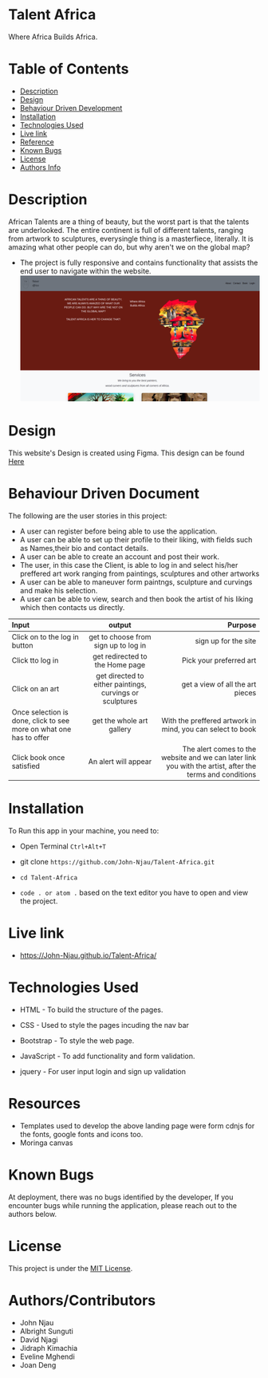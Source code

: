 # Talent Africa

Where Africa Builds Africa.

# Table of Contents

- [Description](#description)
- [Design](#design)
- [Behaviour Driven Development](#behaviour-driven)
- [Installation](#installation)
- [Technologies Used](#technologies-used)
- [Live link](#live-link)
- [Reference](#reference)
- [Known Bugs](#known-bugs)
- [License](#license)
- [Authors Info](#author-Info)

# Description

African Talents are a thing of beauty, but the worst part is that the talents are underlooked. The entire continent is full of different talents, ranging from artwork to sculptures, everysingle thing is a masterfiece, literally. It is amazing what other people can do, but why aren't we on the global map?

- The project is fully responsive and contains functionality that assists the end user to navigate within the website.
  <img src="./public/Assets/Landing page.png" alr="MAP OF AFRICA">

# Design

This website's Design is created using Figma. This design can be found <a href="https://www.figma.com/file/SH8LD6sDZZe3qVExrsmR5h/Talent-Africa-Group-Project?fuid=1086211074695891639">Here</a>

# Behaviour Driven Document

The following are the user stories in this project:

- A user can register before being able to use the application.
- A user can be able to set up their profile to their liking, with fields such as Names,their bio and contact details.
- A user can be able to create an account and post their work.
- The user, in this case the Client, is able to log in and select his/her preffered art work ranging from paintings, sculptures and other artworks
- A user can be able to maneuver form paintngs, sculpture and curvings and make his selection.
- A user can be able to view, search and then book the artist of his liking which then contacts us directly.

| Input                                                              |                          output                          |                                                                                                  Purpose |
| :----------------------------------------------------------------- | :------------------------------------------------------: | -------------------------------------------------------------------------------------------------------: |
| Click on to the log in button                                      |           get to choose from sign up to log in           |                                                                                     sign up for the site |
| Click tto log in                                                   |             get redirected to the Home page              |                                                                                  Pick your preferred art |
| Click on an art                                                    | get directed to either paintings, curvings or sculptures |                                                                         get a view of all the art pieces |
| Once selection is done, click to see more on what one has to offer |                get the whole art gallery                 |                                               With the preffered artwork in mind, you can select to book |
| Click book once satisfied                                          |                   An alert will appear                   | The alert comes to the website and we can later link you with the artist, after the terms and conditions |

# Installation

To Run this app in your machine, you need to:

- Open Terminal `Ctrl+Alt+T`

- git clone `https://github.com/John-Njau/Talent-Africa.git`

- `cd Talent-Africa`

- `code . or atom .` based on the text editor you have to open and view the project.

# Live link

- https://John-Njau.github.io/Talent-Africa/

# Technologies Used

- HTML - To build the structure of the pages.

- CSS - Used to style the pages incuding the nav bar

- Bootstrap - To style the web page.
- JavaScript - To add functionality and form validation.
- jquery - For user input login and sign up validation

# Resources

- Templates used to develop the above landing page were form cdnjs for the fonts, google fonts and icons too.
- Moringa canvas

# Known Bugs

At deployment, there was no bugs identified by the developer, If you encounter bugs while running the application, please reach out to the authors below.

# License

This project is under the [MIT License](https://github.com/John-Njau/My-Portfolio/blob/main/LICENSE).

# Authors/Contributors

- John Njau
- Albright Sunguti
- David Njagi
- Jidraph Kimachia
- Eveline Mghendi
- Joan Deng
